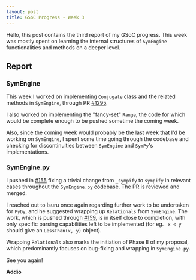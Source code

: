 ```yaml
---
layout: post
title: GSoC Progress - Week 3
---
```


Hello, this post contains the third report of my GSoC progress. This week was mostly spent on learning the internal structures of `SymEngine` functionalities and methods on a deeper level.

## Report

### SymEngine
This week I worked on implementing `Conjugate` class and the related methods in `SymEngine`, through PR [#1295](https://github.com/symengine/symengine/pull/1295).

I also worked on implementing the "fancy-set" `Range`, the code for which would be complete enough to be pushed sometime the coming week. 

Also, since the coming week would probably be the last week that I'd be working on `SymEngine`, I spent some time going through the codebase and checking for discontinuities between `SymEngine` and `SymPy`'s implementations.

### SymEngine.py
I pushed in [#155](https://github.com/symengine/symengine.py/pull/155) fixing a trivial change from `_sympify` to `sympify` in relevant cases throughout the `SymEngine.py` codebase. The PR is reviewed and merged.

I reached out to Isuru once again regarding further work to be undertaken for `PyDy`, and he suggested wrapping up `Relationals` from `SymEngine`. The work, which is pushed through [#159](https://github.com/symengine/symengine.py/pull/159), is in itself close to completion, with only specific parsing capabilities left to be implemented (for eg. ` x < y` should give an `LessThan(x, y)` object). 

Wrapping `Relationals` also marks the initiation of Phase II of my proposal, which predominantly focuses on bug-fixing and wrapping in `SymEngine.py`.

See you again!

**Addio**
